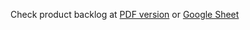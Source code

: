 Check product backlog at [PDF version](Sprint_1_Backlog.pdf) or [Google Sheet](https://docs.google.com/a/andrew.cmu.edu/spreadsheets/d/1ePJ_pJfgIEmrSK2BFpmTpspuOpmt-7DadokOmBLAah0/edit?usp=sharing)


